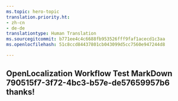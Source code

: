 ```yaml
---
ms.topic: hero-topic
translation.priority.ht:
- zh-cn
- de-de
translationtype: Human Translation
ms.sourcegitcommit: b771ee4c4c6688fb953526fff9faf1acecd1c3aa
ms.openlocfilehash: 51c8ccd84437801cb043099d5cc7560e947244d8

---
```

## OpenLocalization Workflow Test MarkDown 790515f7-3f72-4bc3-b57e-de57659957b6 thanks!



<!--HONumber=Jul16_HO2-->


